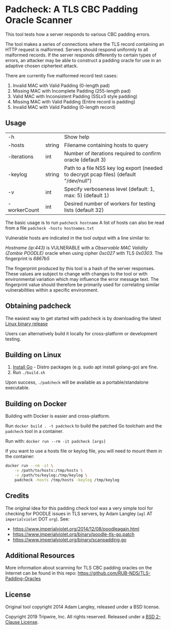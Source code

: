 # Padcheck: A TLS CBC Padding Oracle Scanner

This tool tests how a server responds to various CBC padding errors.

The tool makes a series of connections where the TLS record containing an HTTP request is malformed. Servers should respond uniformly to all malformed records. If the server responds differently to certain types of errors, an attacker may be able to construct a padding oracle for use in an adaptive chosen ciphertext attack.

There are currently five malformed record test cases: 
1. Invalid MAC with Valid Padding (0-length pad)
2. Missing MAC with Incomplete Padding (255-length pad)
3. Valid MAC with Inconsistent Padding (SSLv3 style padding)
4. Missing MAC with Valid Padding (Entire record is padding)
5. Invalid MAC with Valid Padding (0-length record)

## Usage

|              |        |                                                                                        |
| ------------ | ------ | -------------------------------------------------------------------------------------- |
| -h           |        | Show help                                                                              |
| -hosts       | string | Filename containing hosts to query                                                     |
| -iterations  | int    | Number of iterations required to confirm oracle (default 3)                            |
| -keylog      | string | Path to a file NSS key log export (needed to decrypt pcap files) (default "/dev/null") |
| -v           | int    | Specify verboseness level (default: 1, max: 5) (default 1)                             |
| -workerCount | int    | Desired number of workers for testing lists (default 32)                               |

The basic usage is to run ```padcheck hostname```
A list of hosts can also be read from a file ```padcheck -hosts hostnames.txt```

Vulnerable hosts are indicated in the tool output with a line similar to:

*Hostname (ip:443)* is VULNERABLE with a *Observable MAC Validity (Zombie POODLE)* oracle when using cipher *0xc027* with TLS *0x0303*. The fingerprint is *6867b5*

The fingerprint produced by this tool is a hash of the server responses. These values are subject to change with changes to the tool or with environmental variation which may influence the error message text. The fingerprint value should therefore be primarily used for correlating similar vulnerabilities within a specific environment.

## Obtaining padcheck
The easiest way to get started with padcheck is by downloading the latest [Linux binary release](https://github.com/Tripwire/padcheck/releases)

Users can alternatively build it locally for cross-platform or development testing. 

## Building on Linux

1) [Install Go](https://golang.org/doc/install) - Distro packages (e.g. sudo apt install golang-go) are fine.
2) Run `./build.sh`

Upon success, `./padcheck` will be available as a portable/standalone executable.

## Building on Docker

Building with Docker is easier and cross-platform.

Run `docker build . -t padcheck` to build the patched Go toolchain and the `padcheck` tool in a container.

Run with: `docker run --rm -it padcheck [args]`

If you want to use a hosts file or keylog file, you will need to mount them in the container:

```sh
docker run --rm -it \
    -v /path/to/hosts:/tmp/hosts \
    -v /path/to/keylog:/tmp/keylog \
    padcheck -hosts /tmp/hosts -keylog /tmp/keylog
```

## Credits

The original idea for this padding check tool was a very simple tool for checking for POODLE issues in TLS servers, by Adam Langley (`agl` AT `imperialviolet` DOT `org`). See:

- https://www.imperialviolet.org/2014/12/08/poodleagain.html
- https://www.imperialviolet.org/binary/poodle-tls-go.patch
- https://www.imperialviolet.org/binary/scanpadding.go

## Additional Resources

More information about scanning for TLS CBC padding oracles on the Internet can be found in this repo: https://github.com/RUB-NDS/TLS-Padding-Oracles


## License

Original tool copyright 2014 Adam Langley, released under a BSD license.

Copyright 2019 Tripwire, Inc. All rights reserved.
Released under a [BSD 2-Clause License](./LICENSE).
